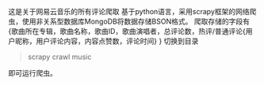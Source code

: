 
这是关于网易云音乐的所有评论爬取
基于python语言，采用scrapy框架的网络爬虫，使用非关系型数据库MongoDB将数据存储BSON格式。
爬取存储的字段有 {歌曲所在专辑，歌曲名称，歌曲ID，歌曲演唱者，总评论数，热评/普通评论{用户昵称，用户评论内容，内容点赞数，评论时间} }
切换到目录
>scrapy crawl music

即可运行爬虫。
